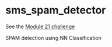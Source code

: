# sms_spam_detector

See the [Module 21 challenge](module_challenge.md )

SPAM detection using NN Classification